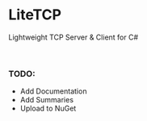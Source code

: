 # LiteTCP
Lightweight TCP Server & Client for C#

<br>

### TODO:

* Add Documentation
* Add Summaries
* Upload to NuGet

